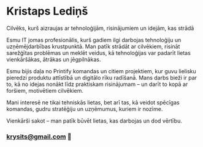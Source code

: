 Kristaps Lediņš
================
Cilvēks, kurš aizraujas ar tehnoloģijām, risinājumiem un idejām, kas strādā

Esmu IT jomas profesionālis, kurš gadiem ilgi darbojas tehnoloģiju un uzņēmējdarbības krustpunktā. Man patīk strādāt ar cilvēkiem, risināt sarežģītas problēmas un meklēt veidus, kā tehnoloģijas var padarīt lietas vienkāršākas, ātrākas un jēgpilnākas.

Esmu bijis daļa no Printify komandas un citiem projektiem, kur guvu lielisku pieredzi produktu attīstībā un digitālo rīku radīšanā. Mans darbs bieži ir par to, kā no idejas nonākt līdz praktiskam risinājumam – un darīt to kopā ar foršiem, motivētiem cilvēkiem.

Mani interesē ne tikai tehniskās lietas, bet arī tas, kā veidot spēcīgas komandas, gudru stratēģiju un uzņēmumus, kuriem ir nozīme.

Vienkārši sakot – man patīk būvēt lietas, kas darbojas un dod vērtību.


### krysits@gmail.com 👋

